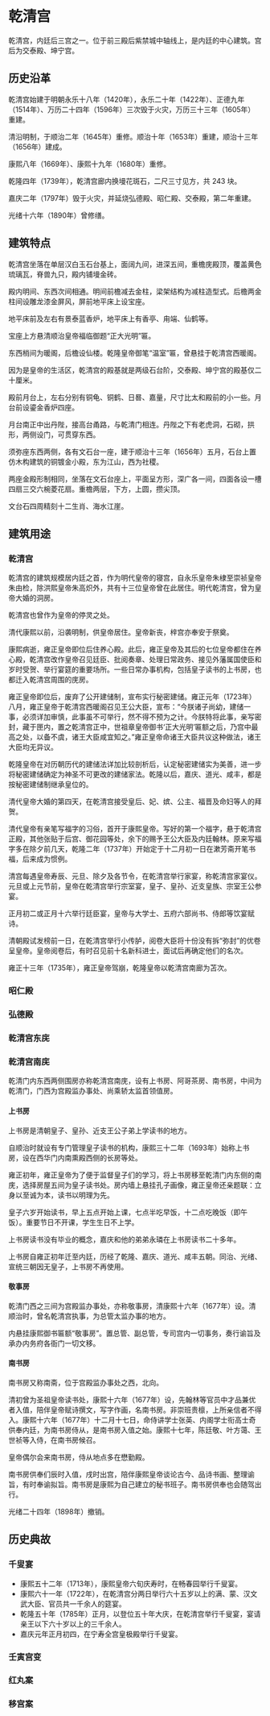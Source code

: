 # 乾清宫

乾清宫，内廷后三宫之一。位于前三殿后紫禁城中轴线上，是内廷的中心建筑。宫后为交泰殿、坤宁宫。

## 历史沿革

乾清宫始建于明朝永乐十八年（1420年），永乐二十年（1422年）、正德九年（1514年）、万历二十四年（1596年）三次毁于火灾，万历三十三年（1605年）重建。

清沿明制，于顺治二年（1645年）重修。顺治十年（1653年）重建，顺治十三年（1656年）建成。

康熙八年（1669年）、康熙十九年（1680年）重修。

乾隆四年（1739年），乾清宫廊内换墁花斑石，二尺三寸见方，共 243 块。

嘉庆二年（1797年）毁于火灾，并延烧弘德殿、昭仁殿、交泰殿，第二年重建。

光绪十六年（1890年）曾修缮。

## 建筑特点

乾清宫坐落在单层汉白玉石台基上，面阔九间，进深五间，重檐庑殿顶，覆盖黄色琉璃瓦，脊兽九只，殿内铺墁金砖。

殿内明间、东西次间相通。明间前檐减去金柱，梁架结构为减柱造型式。后檐两金柱间设雕龙漆金屏风，屏前地平床上设宝座。

地平床前及左右有景泰蓝香炉，地平床上有香亭、甪端、仙鹤等。

宝座上方悬清顺治皇帝福临御题“正大光明”匾。

东西梢间为暖阁，后檐设仙楼。乾隆皇帝御笔“温室”匾，曾悬挂于乾清宫西暖阁。

因为是皇帝的生活区，乾清宫的殿基就是两级石台阶，交泰殿、坤宁宫的殿基仅二十厘米。

殿前月台上，左右分别有铜龟、铜鹤、日晷、嘉量，尺寸比太和殿前的小一些。月台前设鎏金香炉四座。

月台南正中出丹陛，接高台甬路，与乾清门相连。丹陛之下有老虎洞，石砌，拱形，两侧设门，可贯穿东西。

须弥座东西两侧，各有文石台一座，建于顺治十三年（1656年）五月，石台上置仿木构建筑的铜镀金小殿，东为江山，西为社稷。

两座金殿形制相同，坐落在文石台座上，平面呈方形，深广各一间，四面各设一槽四扇三交六椀菱花扇。重檐两层，下方，上圆，攒尖顶。

文台石四周精刻十二生肖、海水江崖。

## 建筑用途

### 乾清宫

乾清宫的建筑规模居内廷之首，作为明代皇帝的寝宫，自永乐皇帝朱棣至崇祯皇帝朱由检，除洪熙皇帝朱高炽外，共有十三位皇帝曾在此居住。明代乾清宫，曾为皇帝大婚的洞房。

乾清宫也曾作为皇帝的停灵之处。

清代康熙以前，沿袭明制，供皇帝居住。皇帝新丧，梓宫亦奉安于祭奠。

康熙病逝，雍正皇帝即位后住养心殿。此后，雍正皇帝及其后的七位皇帝都住在养心殿，乾清宫改作皇帝召见廷臣、批阅奏章、处理日常政务、接见外藩属国使臣和岁时受贺、举行宴筵的重要场所。一些日常办事机构，包括皇子读书的上书房，也都迁入乾清宫周围的庑房。

雍正皇帝即位后，废弃了公开建储制，宣布实行秘密建储。雍正元年（1723年）八月，雍正皇帝于乾清宫西暖阁召见王公大臣，宣布：“今朕诸子尚幼，建储一事，必须详加审慎，此事虽不可举行，然不得不预为之计。今朕特将此事，亲写密封，藏于匣内，置之乾清宫正中，世祖章皇帝御书‘正大光明’匾额之后，乃宫中最高之处，以备不虞，诸王大臣咸宜知之。”雍正皇帝命诸王大臣共议这种做法，诸王大臣均无异议。

乾隆皇帝在对历朝历代的建储法详加比较剖析后，认定秘密建储实为美善，进一步将秘密建储确定为神圣不可更改的建储家法。乾隆以后，嘉庆、道光、咸丰，都是按秘密建储制继承皇位的。

清代皇帝大婚的第四天，在乾清宫接受皇后、妃、嫔、公主、福晋及命妇等人的拜贺。

清代皇帝有亲笔写福字的习俗，首开于康熙皇帝。写好的第一个福字，悬于乾清宫正殿，其他张贴于后宫、御花园等处，余下的赐予王公大臣及内廷翰林。原来写福字多在除夕前几天，乾隆二年（1737年）开始定于十二月初一日在漱芳斋开笔书福，后来成为惯例。

清宫每遇皇帝寿辰、元旦、除夕及各节令，在乾清宫举行家宴，称乾清宫家宴仪。元旦或上元节前，皇帝在乾清宫举行宗室宴，皇子、皇孙、近支皇族、宗室王公参宴。

正月初二或正月十六举行廷臣宴，皇帝与大学士、五府六部尚书、侍郎等饮宴赋诗。

清朝殿试发榜前一日，在乾清宫举行小传胪，阅卷大臣将十份没有拆“弥封”的优卷呈皇帝。皇帝阅卷后，有时召见前十名新科进士，面试后再确定他们的名次。

雍正十三年（1735年），雍正皇帝驾崩，乾隆皇帝以乾清宫南廊为苫次。

### 昭仁殿
### 弘德殿
### 乾清宫东庑
### 乾清宫南庑

乾清门内东西两侧围房亦称乾清宫南庑，设有上书房、阿哥茶房、南书房，中间为乾清门，门西为宫殿监办事处、尚乘轿太监首领值房。

#### 上书房

上书房是清朝皇子、皇孙、近支王公子弟上学读书的地方。

自顺治时就设有专门管理皇子读书的机构，康熙三十二年（1693年）始称上书房，设在西华门内南熏殿西侧的长房等处。

雍正初年，雍正皇帝为了便于监督皇子们的学习，将上书房移至乾清门内东侧的南庑，选择房屋五间为皇子读书处。房内墙上悬挂孔子画像，雍正皇帝还亲题联：立身以至诚为本，读书以明理为先。

皇子六岁开始读书，早上五点开始上课，七点半吃早饭，十二点吃晚饭（即午饭）。重要节日不开课，学生生日不上学。

上书房读书没有毕业的概念，嘉庆和他的弟弟永璘在上书房读书二十多年。

上书房自雍正初年迁至内廷，历经了乾隆、嘉庆、道光、咸丰五朝。同治、光绪、宣统三朝因无皇子，上书房不再使用。

#### 敬事房

乾清门西之三间为宫殿监办事处，亦称敬事房，清康熙十六年（1677年）设。清顺治时，曾名乾清宫执事，为总管太监办事的地方。

内悬挂康熙御书匾额“敬事房”。置总管、副总管，专司宫内一切事务，奏行谕旨及承办内务府各衙门一切文移。

#### 南书房

南书房又称南斋，位于宫殿监办事处之西，北向。

清初曾为圣祖皇帝读书处，康熙十六年（1677年）设，先翰林等官员中才品兼优者入值，陪伴皇帝赋诗撰文，写字作画，名南书房。非崇班贵檩，上所亲信者不得入。康熙十六年（1677年）十二月十七日，命侍讲学士张英、内阁学士衔高士奇供奉内廷，为南书房侍从，是南书房入值之始。康熙十七年，陈廷敬、叶方蔼、王世祯等入侍，在南书房候召。

皇帝偶尔会来南书房，侍从地点多在懋勤殿。

南书房供奉们辰时入值，戌时出宫，陪伴康熙皇帝谈论古今、品诗书画、整理谕旨，有时奉谕拟旨。南书房是康熙为自己建立的秘书班子。南书房供奉也会随驾出行。

光绪二十四年（1898年）撤销。

## 历史典故

### 千叟宴

- 康熙五十二年（1713年），康熙皇帝六旬庆寿时，在畅春园举行千叟宴。
- 康熙六十一年（1722年），在乾清宫分两日举行六十五岁以上的满、蒙、汉文武大臣、官员共一千余人的筵宴。
- 乾隆五十年（1785年）正月，以登位五十年大庆，在乾清宫举行千叟宴，宴请亲王以下六十岁以上的三千余人。
- 嘉庆元年正月初四，在宁寿全宫皇极殿举行千叟宴。

### 壬寅宫变

### 红丸案

### 移宫案